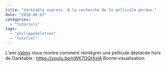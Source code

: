 ```yaml
---
title: "darktable express. A la recherche de la pellicule perdue."
date: "2018-06-07"
categories: 
  - "tutoriels"
tags: 
  - "philippedeletree"
  - "tutoriel"
---
```


L'ami [Valmy](https://www.youtube.com/channel/UCyuC63yBPP5vteLZ-l7T8OA) nous montre comment réintégrer une pellicule déplacée hors de Darktable : https://youtu.be/nWK7OQHixlA Bonne visualisation.
